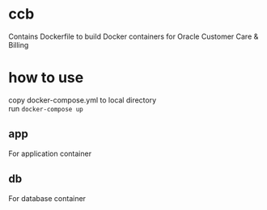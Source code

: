 # ccb
Contains Dockerfile to build Docker containers for Oracle Customer Care & Billing

# how to use
copy docker-compose.yml to local directory \
run ```docker-compose up```

## app
For application container

## db
For database container
